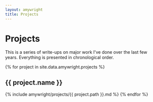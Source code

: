 ```yaml
---
layout: amywright
title: Projects
---
```


# Projects

This is a series of write-ups on major work I've done over the last few years. Everything is presented in chronological order.

{% for project in site.data.amywright.projects %}
## {{ project.name }}

{% include amywright/projects/{{ project.path }}.md %}
{% endfor %}